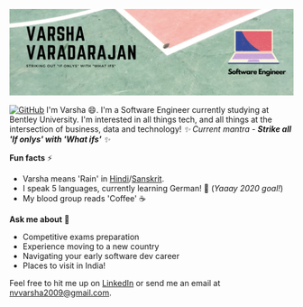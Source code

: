![Banner](https://github.com/varsha-varadarajan/varsha-varadarajan/blob/master/images/vv.png)

<a href=""><img src="https://img.shields.io/badge/Hi-there-green" alt="GitHub"></a>
I'm Varsha 😄. I'm a Software Engineer currently studying at Bentley University.
I'm interested in all things tech, and all things at the intersection of business, data and technology! 
*✨ Current mantra - **Strike all 'If onlys' with 'What ifs'** ✨*

**Fun facts** ⚡
* Varsha means 'Rain' in [Hindi](https://en.wikipedia.org/wiki/Hindi)/[Sanskrit](https://en.wikipedia.org/wiki/Sanskrit).
* I speak 5 languages, currently learning German! 🌱 (*Yaaay 2020 goal!*)
* My blood group reads 'Coffee' :coffee:

**Ask me about** 💬
* Competitive exams preparation
* Experience moving to a new country
* Navigating your early software dev career
* Places to visit in India!

<!--
**varsha-varadarajan/varsha-varadarajan** is a ✨ _special_ ✨ repository because its `README.md` (this file) appears on your GitHub profile.

Here are some ideas to get you started:

- 🔭 I’m currently working on ...
- 🌱 I’m currently learning ...
- 👯 I’m looking to collaborate on ...
- 🤔 I’m looking for help with ...
- 💬 Ask me about ...
- 📫 How to reach me: ...
- 😄 Pronouns: ...
- ⚡ Fun fact: ...
-->

Feel free to hit me up on [LinkedIn](https://www.linkedin.com/in/varsha-varadarajan/) or send me an email at nvvarsha2009@gmail.com.
